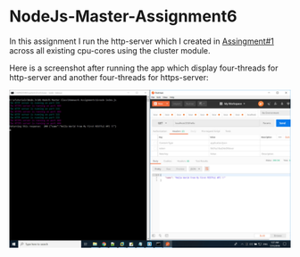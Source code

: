 # NodeJs-Master-Assignment6


In this assignment I run the http-server which I created in [Assingment#1](https://github.com/ezzatelbadrawy/NodeJs-Master-Assignment1/) across all existing cpu-cores using the cluster module.

Here is a screenshot after running the app which display four-threads for http-server and another four-threads for https-server:

![1](https://github.com/ezzatelbadrawy/NodeJs-Master-Assignment6/blob/master/screenshot/http-server_cluster.jpg)
